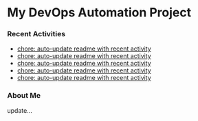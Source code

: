 # My DevOps Automation Project

### Recent Activities
<!-- activity:START -->
- [chore: auto-update readme with recent activity](https://github.com/kaigiii/mybowling-app/commit/5675028354356911e7e457dbed22144dff8115d9)
- [chore: auto-update readme with recent activity](https://github.com/kaigiii/mybowling-app/commit/786db943ba6040031d8e2000e0760c2ce16c5b76)
- [chore: auto-update readme with recent activity](https://github.com/kaigiii/mybowling-app/commit/ee3fb87f67e1441c153ff230bdd7f9d1f0f49434)
- [chore: auto-update readme with recent activity](https://github.com/kaigiii/mybowling-app/commit/30c99836758dadcbeb166e06a4c7cbb866956865)
- [chore: auto-update readme with recent activity](https://github.com/kaigiii/mybowling-app/commit/090b96930a896e9e4d584a35197264bf81ff2fca)
<!-- activity:END -->

### About Me
<!-- MYLINKS:START -->
<!-- MYLINKS:END -->

update...
